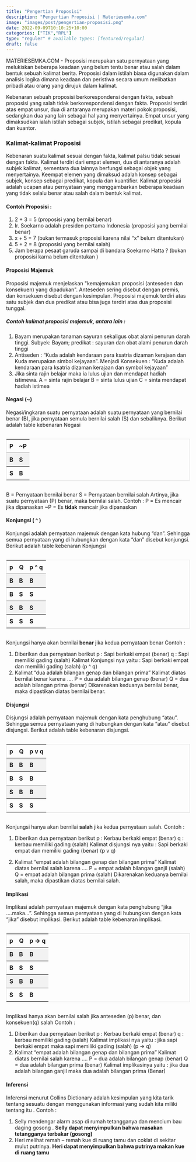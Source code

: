 ```yaml
---
title: "Pengertian Proposisi"
description: "Pengertian Proposisi | Materiesemka.com"
image: "images/post/pengertian-proposisi.png"
date: 2022-09-09T10:10:25+10:00
categories: ["TIK","RPL"]
type: "reguler" # available types: [featured/regular]
draft: false
---
```


<style>
table {
  border-collapse: collapse;
  border-spacing: 0;
  width: 100%;
  border: 1px solid #ddd;
}

th, td {
  text-align: left;
  padding: 8px;
}

tr:nth-child(even){background-color: #f2f2f2}
</style>

MATERIESEMKA.COM - Proposisi merupakan satu pernyataan yang melukiskan beberapa keadaan yang belum tentu benar atau salah dalam bentuk sebuah kalimat berita. Proposisi dalam istilah biasa digunakan dalam analisis logika dimana keadaan dan peristiwa secara umum melibatkan pribadi atau orang yang dirujuk dalam kalimat.

Kebenaran sebuah proposisi berkorespondensi dengan fakta, sebuah proposisi yang salah tidak berkorespondensi dengan fakta. Proposisi terdiri atas empat unsur, dua di antaranya merupakan materi pokok proposisi, sedangkan dua yang lain sebagai hal yang menyertainya. Empat unsur yang dimaksudkan ialah istilah sebagai subjek, istilah sebagai predikat, kopula dan kuantor.

### Kalimat-kalimat Proposisi
Kebenaran suatu kalimat sesuai dengan fakta, kalimat palsu tidak sesuai dengan fakta. Kalimat terdiri dari empat elemen, dua di antaranya adalah subjek kalimat, sementara dua lainnya berfungsi sebagai objek yang menyertainya. Keempat elemen yang dimaksud adalah konsep sebagai subjek, konsep sebagai predikat, kopula dan kuantifier. Kalimat proposisi adalah ucapan atau pernyataan yang menggambarkan beberapa keadaan yang tidak selalu benar atau salah dalam bentuk kalimat.

#### Contoh Proposisi :
1. 2 + 3 = 5 (proposisi yang bernilai benar)
2. Ir. Soekarno adalah presiden pertama Indonesia (proposisi yang bernilai benar)
3. x + 5 = 7 (bukan termasuk proposisi karena nilai “x” belum ditentukan)
4. 5 + 2 = 8 (proposisi yang bernilai salah)
5. Jam berapa pesaat garuda sampai di bandara Soekarno Hatta ? (bukan proposisi karna belum ditentukan )

#### Proposisi Majemuk
Proposisi majemuk menjelaskan "kemajemukan proposisi (anteseden dan konsekuen) yang dipadukan". Anteseden sering disebut dengan premis, dan konsekuen disebut dengan kesimpulan. Proposisi majemuk terdiri atas satu subjek dan dua predikat atau bisa juga terdiri atas dua proposisi tunggal.

##### Contoh kalimat proposisi majemuk, antara lain :
1. Bayam merupakan tanaman sayuran sekaligus obat alami penurun darah tinggi.
   Subyek: Bayam; predikat : sayuran dan obat alami penurun darah tinggi
2. Antiseden : “Kuda adalah kendaraan para ksatria dizaman kerajaan dan Kuda merupakan simbol kejayaan”.
   Menjadi Konsekuen : “Kuda adalah kendaraan para ksatria dizaman kerajaan dan symbol kejayaan”
3. Jika sinta rajin belajar maka ia lulus ujian dan mendapat hadiah istimewa.
   A = sinta rajin belajar
   B = sinta lulus ujian
   C = sinta mendapat hadiah istimea


#### Negasi (~)
Negasi/ingkaran suatu pernyataan adalah suatu pernyataan yang bernilai benar (B), jika pernyataan semula bernilai salah (S) dan sebaliknya. Berikut adalah table kebenaran Negasi

<div style="overflow-x:auto;">
  <table>
    <tr>
      <th>P</th>
      <th>~P</th>
    </tr>
    <tr>
      <th>B</th>
      <th>S</th>
    </tr>
    <tr>
      <th>S</th>
      <th>B</th>
    </tr>
  </table>
</div>


B = Pernyataan bernilai benar
S = Pernyataan bernilai salah
Artinya, jika suatu pernyataan (P) benar, maka bernilai salah.
Contoh :
P  = Es mencair jika dipanaskan
~P = Es <b>tidak</b> mencair jika dipanaskan

#### Konjungsi ( ^ )
Konjungsi adalah pernyataan majemuk dengan kata hubung “dan”. Sehingga semua pernyataan yang di hubungkan dengan kata “dan” disebut konjungsi. Berikut adalah table kebenaran Konjungsi

<div style="overflow-x:auto;">
  <table>
    <tr>
      <th>p</th>
      <th>Q</th>
      <th>p ^ q</th>
    </tr>
    <tr>
      <th>B</th>
      <th>B</th>
      <th>B</th>
    </tr>
    <tr>
      <th>B</th>
      <th>S</th>
      <th>S</th>
    </tr>
    <tr>
      <th>S</th>
      <th>B</th>
      <th>S</th>
    </tr>
    <tr>
      <th>S</th>
      <th>S</th>
      <th>S</th>
    </tr>
  </table>
</div>

Konjungsi hanya akan bernilai <b>benar</b> jika kedua pernyataan benar
Contoh :
  1. Diberikan dua pernyataan berikut
     p : Sapi berkaki empat (benar)
     q : Sapi memiliki gading (salah)
     Kalimat Konjungsi nya yaitu : Sapi berkaki empat dan memiliki gading (salah) (p ^ q)
  2. Kalimat “dua adalah bilangan genap dan bilangan prima”
     Kalimat diatas bernilai benar karena ....
     P = dua adalah bilangan genap (benar)
     Q = dua adalah bilangan prima (benar)
     Dikarenakan keduanya bernilai benar, maka dipastikan diatas bernilai benar.

#### Disjungsi
Disjungsi adalah pernyataan majemuk dengan kata penghubung “atau”. Sehingga semua pernyataan yang di hubungkan dengan kata “atau” disebut disjungsi. Berikut adalah table kebenaran disjungsi.

<div style="overflow-x:auto;">
  <table>
    <tr>
      <th>p</th>
      <th>Q</th>
      <th>p v q</th>
    </tr>
    <tr>
      <th>B</th>
      <th>B</th>
      <th>B</th>
    </tr>
    <tr>
      <th>B</th>
      <th>S</th>
      <th>B</th>
    </tr>
    <tr>
      <th>S</th>
      <th>B</th>
      <th>B</th>
    </tr>
    <tr>
      <th>S</th>
      <th>S</th>
      <th>S</th>
    </tr>
  </table>
</div>


Konjungsi hanya akan bernilai <b>salah</b> jika kedua pernyataan salah.
Contoh :
1. Diberikan dua pernyataan berikut
   p : Kerbau berkaki empat (benar)
   q : kerbau memiliki gading (salah)
   Kalimat disjungsi nya yaitu : Sapi berkaki empat dan memiliki gading (benar) (p v q)

2. Kalimat “empat adalah bilangan genap dan bilangan prima”
   Kalimat diatas bernilai salah karena ....
   P = empat adalah bilangan ganjil (salah)
   Q = empat adalah bilangan prima (salah)
   Dikarenakan keduanya bernilai salah, maka dipastikan diatas bernilai salah.

#### Implikasi
Implikasi adalah pernyataan majemuk dengan kata penghubung “jika ....maka...”. Sehingga semua pernyataan yang di hubungkan dengan kata “jika” disebut implikasi. Berikut adalah table kebenaran implikasi.
<div style="overflow-x:auto;">
  <table>
    <tr>
      <th>p</th>
      <th>Q</th>
      <th>p → q</th>
    </tr>
    <tr>
      <th>B</th>
      <th>B</th>
      <th>B</th>
    </tr>
    <tr>
      <th>B</th>
      <th>S</th>
      <th>S</th>
    </tr>
    <tr>
      <th>S</th>
      <th>B</th>
      <th>B</th>
    </tr>
    <tr>
      <th>S</th>
      <th>S</th>
      <th>B</th>
    </tr>
  </table>
</div>


Implikasi hanya akan bernilai salah jika anteseden (p) benar, dan konsekuen(q) salah
Contoh :
1. Diberikan dua pernyataan berikut
   p : Kerbau berkaki empat (benar)
   q : kerbau memiliki gading (salah)
   Kalimat implikasi nya yaitu : jika sapi berkaki empat maka sapi memiliki gading (salah) (p → q)
2. Kalimat “empat adalah bilangan genap dan bilangan prima”
   Kalimat diatas bernilai salah karena ....
   P = dua adalah bilangan genap (benar)
   Q = dua adalah bilangan prima (benar)
   Kalimat implikasinya yaitu : jika dua adalah bilangan ganjil maka dua adalah bilangan prima (Benar)

#### Inferensi
Inferensi menurut Collins Dictionary adalah kesimpulan yang kita tarik tentang sesuatu dengan menggunakan informasi yang sudah kita miliki tentang itu .
Contoh :
1. Selly mendengar alarm asap di rumah tetangganya dan mencium bau daging gosong .
   <b>Selly dapat menyimpulkan bahwa masakan tetangganya terbakar (gosong)</b>
2. Heri melihat remah – remah kue di ruang tamu dan coklat di sekitar mulut putrinya.
   <b>Heri dapat menyimpulkan bahwa putrinya makan kue di ruang tamu</b>